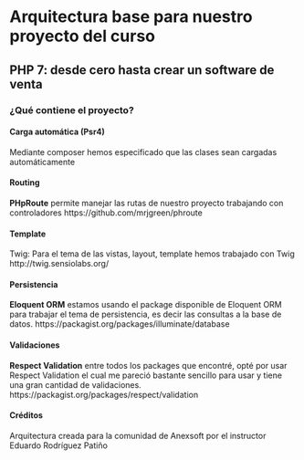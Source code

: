 <h1>Arquitectura base para nuestro proyecto del curso</h1>
<h2>PHP 7: desde cero hasta crear un software de venta</h2>

<h3>¿Qué contiene el proyecto?</h3>

<h4>Carga automática (Psr4)</h4>
Mediante composer hemos especificado que las clases sean cargadas automáticamente

<h4>Routing</h4>
<b>PHpRoute</b> permite manejar las rutas de nuestro proyecto trabajando con controladores
https://github.com/mrjgreen/phroute

<h4>Template</h4>
Twig: Para el tema de las vistas, layout, template hemos trabajado con Twig
http://twig.sensiolabs.org/

<h4>Persistencia</h4>
<b>Eloquent ORM</b> estamos usando el package disponible de Eloquent ORM para trabajar el tema de persistencia, es decir las consultas a la base de datos.
https://packagist.org/packages/illuminate/database

<h4>Validaciones</h4>
<b>Respect Validation</b> entre todos los packages que encontré, opté por usar Respect Validation el cual me pareció bastante sencillo para usar y tiene una gran
cantidad de validaciones.
https://packagist.org/packages/respect/validation

<h4>Créditos</h4>
Arquitectura creada para la comunidad de Anexsoft por el instructor Eduardo Rodríguez Patiño